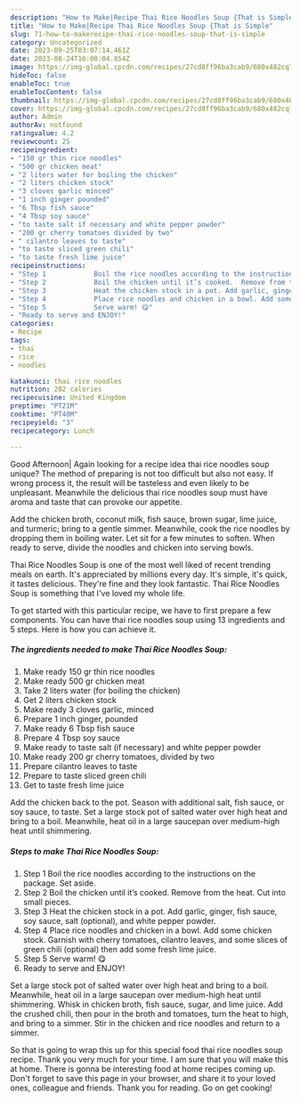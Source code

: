 ```yaml
---
description: "How to Make|Recipe Thai Rice Noodles Soup {That is Simple"
title: "How to Make|Recipe Thai Rice Noodles Soup {That is Simple"
slug: 71-how-to-makerecipe-thai-rice-noodles-soup-that-is-simple
category: Uncategorized
date: 2023-09-25T03:07:14.461Z
date: 2023-08-24T16:08:04.854Z
image: https://img-global.cpcdn.com/recipes/27cd8ff96ba3cab9/680x482cq70/thai-rice-noodles-soup-recipe-main-photo.jpg
hideToc: false
enableToc: true
enableTocContent: false
thumbnail: https://img-global.cpcdn.com/recipes/27cd8ff96ba3cab9/680x482cq70/thai-rice-noodles-soup-recipe-main-photo.jpg
cover: https://img-global.cpcdn.com/recipes/27cd8ff96ba3cab9/680x482cq70/thai-rice-noodles-soup-recipe-main-photo.jpg
author: Admin
authorAv: notfound
ratingvalue: 4.2
reviewcount: 25
recipeingredient:
- "150 gr thin rice noodles"
- "500 gr chicken meat"
- "2 liters water for boiling the chicken"
- "2 liters chicken stock"
- "3 cloves garlic minced"
- "1 inch ginger pounded"
- "6 Tbsp fish sauce"
- "4 Tbsp soy sauce"
- "to taste salt if necessary and white pepper powder"
- "200 gr cherry tomatoes divided by two"
- " cilantro leaves to taste"
- "to taste sliced green chili"
- "to taste fresh lime juice"
recipeinstructions:
- "Step 1            Boil the rice noodles according to the instructions on the package. Set aside."
- "Step 2            Boil the chicken until it’s cooked.  Remove from the heat. Cut into small pieces."
- "Step 3            Heat the chicken stock in a pot. Add garlic, ginger, fish sauce, soy sauce, salt (optional), and white pepper powder."
- "Step 4            Place rice noodles and chicken in a bowl. Add some chicken stock. Garnish with cherry tomatoes, cilantro leaves, and some slices of green chili (optional) then add some fresh lime juice."
- "Step 5            Serve warm! 😋"
- "Ready to serve and ENJOY!"
categories:
- Recipe
tags:
- thai
- rice
- noodles

katakunci: thai rice noodles 
nutrition: 282 calories
recipecuisine: United Kingdom
preptime: "PT21M"
cooktime: "PT40M"
recipeyield: "3"
recipecategory: Lunch

---
```



Good Afternoon| Again looking for a recipe idea thai rice noodles soup unique? The method of preparing is not too difficult but also not easy. If wrong process it, the result will be tasteless and even likely to be unpleasant. Meanwhile the delicious thai rice noodles soup must have aroma and taste that can provoke our appetite.





Add the chicken broth, coconut milk, fish sauce, brown sugar, lime juice, and turmeric; bring to a gentle simmer. Meanwhile, cook the rice noodles by dropping them in boiling water. Let sit for a few minutes to soften. When ready to serve, divide the noodles and chicken into serving bowls.

Thai Rice Noodles Soup is one of the most well liked of recent trending meals on earth. It's appreciated by millions every day. It's simple, it's quick, it tastes delicious. They're fine and they look fantastic. Thai Rice Noodles Soup is something that I've loved my whole life.


To get started with this particular recipe, we have to first prepare a few components. You can have thai rice noodles soup using 13 ingredients and 5 steps. Here is how you can achieve it.

<!--inarticleads1-->

##### The ingredients needed to make Thai Rice Noodles Soup:

1. Make ready 150 gr thin rice noodles
1. Make ready 500 gr chicken meat
1. Take 2 liters water (for boiling the chicken)
1. Get 2 liters chicken stock
1. Make ready 3 cloves garlic, minced
1. Prepare 1 inch ginger, pounded
1. Make ready 6 Tbsp fish sauce
1. Prepare 4 Tbsp soy sauce
1. Make ready to taste salt (if necessary) and white pepper powder
1. Make ready 200 gr cherry tomatoes, divided by two
1. Prepare  cilantro leaves to taste
1. Prepare to taste sliced green chili
1. Get to taste fresh lime juice


Add the chicken back to the pot. Season with additional salt, fish sauce, or soy sauce, to taste. Set a large stock pot of salted water over high heat and bring to a boil. Meanwhile, heat oil in a large saucepan over medium-high heat until shimmering. 

<!--inarticleads2-->

##### Steps to make Thai Rice Noodles Soup:

1. Step 1            Boil the rice noodles according to the instructions on the package. Set aside.
1. Step 2            Boil the chicken until it’s cooked.  Remove from the heat. Cut into small pieces.
1. Step 3            Heat the chicken stock in a pot. Add garlic, ginger, fish sauce, soy sauce, salt (optional), and white pepper powder.
1. Step 4            Place rice noodles and chicken in a bowl. Add some chicken stock. Garnish with cherry tomatoes, cilantro leaves, and some slices of green chili (optional) then add some fresh lime juice.
1. Step 5            Serve warm! 😋
1. Ready to serve and ENJOY!

Set a large stock pot of salted water over high heat and bring to a boil. Meanwhile, heat oil in a large saucepan over medium-high heat until shimmering. Whisk in chicken broth, fish sauce, sugar, and lime juice. Add the crushed chili, then pour in the broth and tomatoes, turn the heat to high, and bring to a simmer. Stir in the chicken and rice noodles and return to a simmer. 

So that is going to wrap this up for this special food thai rice noodles soup recipe. Thank you very much for your time. I am sure that you will make this at home. There is gonna be interesting food at home recipes coming up. Don't forget to save this page in your browser, and share it to your loved ones, colleague and friends. Thank you for reading. Go on get cooking!
